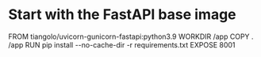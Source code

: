 # Start with the FastAPI base image
FROM tiangolo/uvicorn-gunicorn-fastapi:python3.9
WORKDIR /app
COPY . /app
RUN pip install --no-cache-dir -r requirements.txt
EXPOSE 8001
